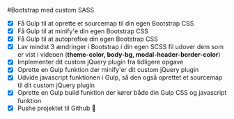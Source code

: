 #Bootstrap med custom SASS

- [x] Få Gulp til at oprette et sourcemap til din egen Bootstrap CSS
- [x] Få Gulp til at minify'e din egen Bootstrap CSS
- [x] Få Gulp til at autoprefixe din egen Bootstrap CSS
- [x] Lav mindst 3 ændringer i Bootstrap i din egen SCSS fil udover dem som er vist i videoen (**theme-color, body-bg, modal-header-border-color**)
- [x] Implementer dit custom jQuery plugin fra tidligere opgave
- [x] Oprette en Gulp funktion der minify'er dit custom jQuery plugin
- [x] Udvide javascript funktionen i Gulp, så den også oprettet et sourcemap til dit custom jQuery plugin
- [x] Oprette en Gulp build funktion der kører både din Gulp CSS og javascript funktion
- [x] Pushe projektet til Github :tada:
